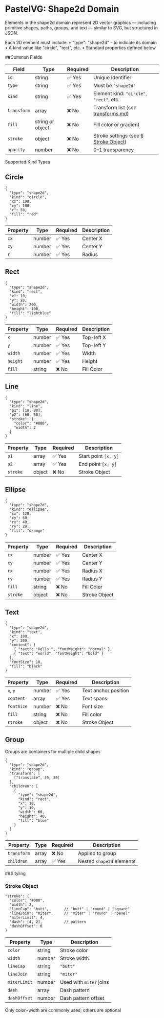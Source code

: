 # PastelVG: Shape2d Domain

Elements in the shape2d domain represent 2D vector graphics — including primitive shapes, paths, groups, and text — similar to SVG, but structured in JSON.

Each 2D element must include:
• "type": "shape2d" – to indicate its domain
• A kind value like "circle", "rect", etc.
• Standard properties defined below


##Common Fields

| Field       | Type             | Required | Description                                                   |
| ----------- | ---------------- | -------- | ------------------------------------------------------------- |
| `id`        | string           | ✅ Yes        | Unique identifier                                             |
| `type`      | string           | ✅ Yes        | Must be `"shape2d"`                                           |
| `kind`      | string           | ✅ Yes       | Element kind: `"circle"`, `"rect"`, etc.                      |
| `transform` | array            | ❌ No        | Transform list (see [transforms.md](../shared/transforms.md)) |
| `fill`      | string or object | ❌ No       | Fill color or gradient                                        |
| `stroke`    | object           | ❌ No        | Stroke settings (see [§ Stroke Object](#stroke-object))       |
| `opacity`   | number           | ❌ No        | 0–1 transparency                                              |


Supported Kind Types

## Circle

```
{
  "type": "shape2d",
  "kind": "circle",
  "cx": 100,
  "cy": 100,
  "r": 50,
  "fill": "red"
}
```
| Property | Type   | Required | Description |
| -------- | ------ | -------- | ----------- |
| `cx`     | number | ✅ Yes        | Center X    |
| `cy`     | number | ✅ Yes        | Center Y    |
| `r`      | number | ✅ Yes        | Radius      |


## Rect

```
{
  "type": "shape2d",
  "kind": "rect",
  "x": 10,
  "y": 20,
  "width": 200,
  "height": 100,
  "fill": "lightblue"
}
```

| Property | Type   | Required | Description |
| -------- | ------ | -------- | ----------- |
| `x`      | number | ✅ Yes       | Top-left X  |
| `y`      | number | ✅ Yes        | Top-left Y  |
| `width`  | number | ✅ Yes        | Width       |
| `height` | number | ✅ Yes        | Height      |
| `fill`   | string | ❌ No       | Fill Color  |


## Line

```
{
  "type": "shape2d",
  "kind": "line",
  "p1": [10, 80],
  "p2": [60, 50],
  "stroke": {
    "color": "#000",
    "width": 2
  }
}
```
| Property | Type  | Required | Description          |
| -------- | ----- | -------- | -------------------- |
| `p1`     | array | ✅ Yes   | Start point `[x, y]` |
| `p2`     | array | ✅ Yes   | End point `[x, y]`   |
| `stroke` | object | ❌ No   | Stroke Object   |

## Ellipse

```
{
  "type": "shape2d",
  "kind": "ellipse",
  "cx": 120,
  "cy": 60,
  "rx": 40,
  "ry": 20,
  "fill": "orange"
}
```
| Property | Type   | Required | Description |
| -------- | ------ | -------- | ----------- |
| `cx`     | number | ✅ Yes       | Center X    |
| `cy`     | number | ✅ Yes        | Center Y    |
| `rx`     | number | ✅ Yes        | Radius X    |
| `ry`     | number | ✅ Yes        | Radius Y    |
| `fill`   | string | ❌ No       | Fill Color  |
| `stroke` | object | ❌ No   | Stroke Object   |


## Text
```
{
  "type": "shape2d",
  "kind": "text",
  "x": 100,
  "y": 200,
  "content": [
    { "text": "Hello ", "fontWeight": "normal" },
    { "text": "world", "fontWeight": "bold" }
  ],
  "fontSize": 18,
  "fill": "black"
}
```

| Property   | Type   | Required | Description          |
| ---------- | ------ | -------- | -------------------- |
| `x`, `y`   | number | ✅ Yes        | Text anchor position |
| `content`  | array  | ✅ Yes        | Text spans           |
| `fontSize` | number | ❌ No        | Font size            |
| `fill`     | string | ❌ No        | Fill color           |
| `stroke`   | object | ❌ No   | Stroke Object   |


## Group
Groups are containers for multiple child shapes
```
{
  "type": "shape2d",
  "kind": "group",
  "transform": [
    ["translate", 20, 30]
  ],
  "children": [
    {
      "type": "shape2d",
      "kind": "rect",
      "x": 10,
      "y": 10,
      "width": 60,
      "height": 40,
      "fill": "blue"
    }
  ]
}
```

| Property    | Type  | Required | Description               |
| ----------- | ----- | -------- | ------------------------- |
| `transform` | array | ❌ No        | Applied to group          |
| `children`  | array | ✅ Yes        | Nested `shape2d` elements |


##S tyling
### Stroke Object
```
"stroke": {
  "color": "#000",
  "width": 2,
  "lineCap": "butt",       // "butt" | "round" | "square"
  "lineJoin": "miter",     // "miter" | "round" | "bevel"
  "miterLimit": 4,
  "dash": [4, 2],          // pattern
  "dashOffset": 0
}

```
| Property     | Type   | Description                       |
| ------------ | ------ | --------------------------------- |
| `color`      | string | Stroke color                      |
| `width`      | number | Stroke width                      |
| `lineCap`    | string | `"butt"` | `"round"` | `"square"` |
| `lineJoin`   | string | `"miter"` | `"round"` | `"bevel"` |
| `miterLimit` | number | Used with `miter` joins           |
| `dash`       | array  | Dash pattern                      |
| `dashOffset` | number | Dash pattern offset               |
Only color+width are commonly used; others are optional

